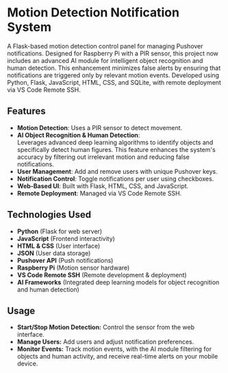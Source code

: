 # Motion Detection Notification System

A Flask-based motion detection control panel for managing Pushover notifications. Designed for Raspberry Pi with a PIR sensor, this project now includes an advanced AI module for intelligent object recognition and human detection. This enhancement minimizes false alerts by ensuring that notifications are triggered only by relevant motion events. Developed using Python, Flask, JavaScript, HTML, CSS, and SQLite, with remote deployment via VS Code Remote SSH.

## Features

- **Motion Detection**: Uses a PIR sensor to detect movement.
- **AI Object Recognition & Human Detection**:  
  Leverages advanced deep learning algorithms to identify objects and specifically detect human figures. This feature enhances the system's accuracy by filtering out irrelevant motion and reducing false notifications.
- **User Management**: Add and remove users with unique Pushover keys.
- **Notification Control**: Toggle notifications per user using checkboxes.
- **Web-Based UI**: Built with Flask, HTML, CSS, and JavaScript.
- **Remote Deployment**: Managed via VS Code Remote SSH.

## Technologies Used

- **Python** (Flask for web server)
- **JavaScript** (Frontend interactivity)
- **HTML & CSS** (User interface)
- **JSON** (User data storage)
- **Pushover API** (Push notifications)
- **Raspberry Pi** (Motion sensor hardware)
- **VS Code Remote SSH** (Remote development & deployment)
- **AI Frameworks** (Integrated deep learning models for object recognition and human detection)

## Usage

- **Start/Stop Motion Detection:** Control the sensor from the web interface.
- **Manage Users:** Add users and adjust notification preferences.
- **Monitor Events:** Track motion events, with the AI module filtering for objects and human activity, and receive real-time alerts on your mobile device.
